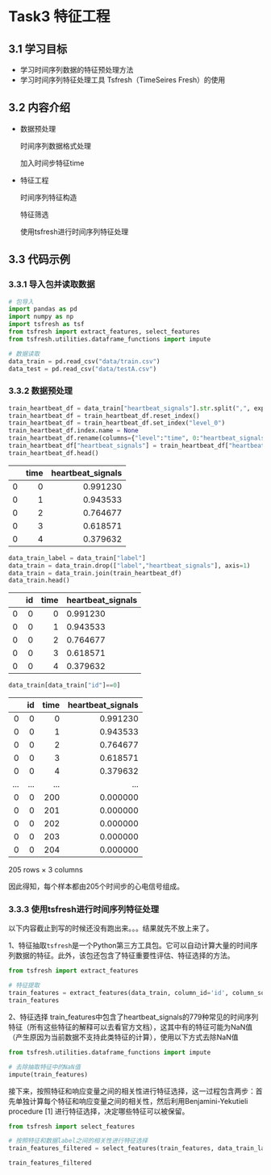 # Task3 特征工程

## 3.1 学习目标

+ 学习时间序列数据的特征预处理方法
+ 学习时间序列特征处理工具 Tsfresh（TimeSeires Fresh）的使用

## 3.2 内容介绍

+ 数据预处理

  时间序列数据格式处理

  加入时间步特征time

+ 特征工程

  时间序列特征构造

  特征筛选

  使用tsfresh进行时间序列特征处理

## 3.3 代码示例

### 3.3.1 导入包并读取数据

``` python
# 包导入
import pandas as pd
import numpy as np
import tsfresh as tsf
from tsfresh import extract_features, select_features
from tsfresh.utilities.dataframe_functions import impute
```

``` python
# 数据读取
data_train = pd.read_csv("data/train.csv")
data_test = pd.read_csv("data/testA.csv")
```

### 3.3.2 数据预处理

``` python
train_heartbeat_df = data_train["heartbeat_signals"].str.split(",", expand=True).stack()
train_heartbeat_df = train_heartbeat_df.reset_index()
train_heartbeat_df = train_heartbeat_df.set_index("level_0")
train_heartbeat_df.index.name = None
train_heartbeat_df.rename(columns={"level":"time", 0:"heartbeat_signals"}, inplace=True)
train_heartbeat_df["heartbeat_signals"] = train_heartbeat_df["heartbeat_signals"].astype(float)
train_heartbeat_df.head()
```

|      | time | heartbeat_signals |
| ---: | ---: | ----------------: |
|    0 |    0 |          0.991230 |
|    0 |    1 |          0.943533 |
|    0 |    2 |          0.764677 |
|    0 |    3 |          0.618571 |
|    0 |    4 |          0.379632 |

``` python
data_train_label = data_train["label"]
data_train = data_train.drop(["label","heartbeat_signals"], axis=1)
data_train = data_train.join(train_heartbeat_df)
data_train.head()
```

|      |   id | time | heartbeat_signals |
| ---: | ---: | ---: | ----------------- |
|    0 |    0 |    0 | 0.991230          |
|    0 |    0 |    1 | 0.943533          |
|    0 |    0 |    2 | 0.764677          |
|    0 |    0 |    3 | 0.618571          |
|    0 |    0 |    4 | 0.379632          |

``` python
data_train[data_train["id"]==0]
```

|      |   id | time | heartbeat_signals |
| ---: | ---: | ---: | ----------------: |
|    0 |    0 |    0 |          0.991230 |
|    0 |    0 |    1 |          0.943533 |
|    0 |    0 |    2 |          0.764677 |
|    0 |    0 |    3 |          0.618571 |
|    0 |    0 |    4 |          0.379632 |
|  ... |  ... |  ... |               ... |
|    0 |    0 |  200 |          0.000000 |
|    0 |    0 |  201 |          0.000000 |
|    0 |    0 |  202 |          0.000000 |
|    0 |    0 |  203 |          0.000000 |
|    0 |    0 |  204 |          0.000000 |

205 rows × 3 columns

因此得知，每个样本都由205个时间步的心电信号组成。

### 3.3.3 使用tsfresh进行时间序列特征处理

以下内容截止到写的时候还没有跑出来。。。结果就先不放上来了。

1、特征抽取`tsfresh`是一个Python第三方工具包。它可以自动计算大量的时间序列数据的特征。此外，该包还包含了特征重要性评估、特征选择的方法。

``` python
from tsfresh import extract_features

# 特征提取
train_features = extract_features(data_train, column_id='id', column_sort='time')
train_features
```

2、特征选择 train_features中包含了heartbeat_signals的779种常见的时间序列特征（所有这些特征的解释可以去看官方文档），这其中有的特征可能为NaN值（产生原因为当前数据不支持此类特征的计算），使用以下方式去除NaN值

``` python
from tsfresh.utilities.dataframe_functions import impute

# 去除抽取特征中的NaN值
impute(train_features)
```

接下来，按照特征和响应变量之间的相关性进行特征选择，这一过程包含两步：首先单独计算每个特征和响应变量之间的相关性，然后利用Benjamini-Yekutieli procedure [1] 进行特征选择，决定哪些特征可以被保留。

``` python
from tsfresh import select_features

# 按照特征和数据label之间的相关性进行特征选择
train_features_filtered = select_features(train_features, data_train_label)

train_features_filtered
```

